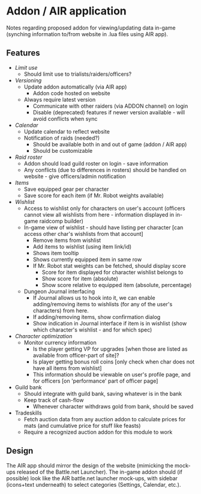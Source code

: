 # Addon / AIR application
Notes regarding proposed addon for viewing/updating data in-game (synching information to/from website in .lua files using AIR app).

## Features
* *Limit use*
    * Should limit use to trialists/raiders/officers?
* *Versioning*
    * Update addon automatically (via AIR app)
        * Addon code hosted on website
    * Always require latest version
        * Communicate with other raiders (via ADDON channel) on login
        * Disable (deprecated) features if newer version available - will avoid conflicts when sync
* *Calendar*
    * Update calendar to reflect website
    * Notification of raids (needed?)
        * Should be available both in and out of game (addon / AIR app)
        * Should be customizable
* *Raid roster*
    * Addon should load guild roster on login - save information
    * Any conflicts (due to differences in rosters) should be handled on website - give officers/admin notification
* *Items*
    * Save equipped gear per character
    * Save score for each item (if Mr. Robot weights available)
* *Wishlist*
    * Access to wishlist only for characters on user's account (officers cannot view all wishlists from here - information displayed in in-game raidcomp builder)
    * In-game view of wishlist - should have listing per character [can access other char's wishlists from that account] 
        * Remove items from wishlist
        * Add items to wishlist (using item link/id)
        * Shows item tooltip
        * Shows currently equipped item in same row
        * If Mr. Robot stat weights can be fetched, should display score
            * Score for item displayed for character wishlist belongs to
            * Show score for item (absolute)
            * Show score relative to equipped item (absolute, percentage)
    * Dungeon Journal interfacing
        * If Journal allows us to hook into it, we can enable adding/removing items to wishlists (for any of the user's characters) from here.
        * If adding/removing items, show confirmation dialog
        * Show indication in Journal interface if item is in wishlist (show which character's wishlist - and for which spec)
* *Character optimization*
    * Monitor currency information
        * Is the player getting VP for upgrades [when those are listed as available from officer-part of site]?
        * Is player getting bonus roll coins [only check when char does not have all items from wishlist]
        * This information should be viewable on user's profile page, and for officers [on 'performance' part of officer page]
* Guild bank
    * Should integrate with guild bank, saving whatever is in the bank
    * Keep track of cash-flow
        * Whenever character withdraws gold from bank, should be saved
* Tradeskills
    * Fetch auction data from any auction addon to calculate prices for mats (and cumulative price for stuff like feasts)
    * Require a recognized auction addon for this module to work
        
## Design
The AIR app should mirror the design of the website (mimicking the mock-ups released of the Battle.net Launcher).
The in-game addon should (if possible) look like the AIR battle.net launcher mock-ups, with sidebar (icons+text underneath) to select categories (Settings, Calendar, etc.).